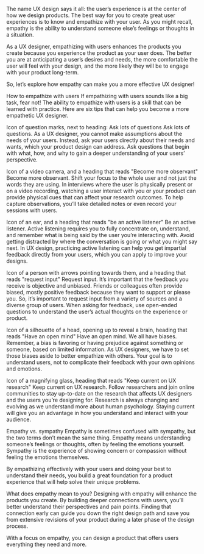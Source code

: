 The name UX design says it all: the user’s experience is at the center of how we design products. The best way for you to create great user experiences is to know and empathize with your user. As you might recall, empathy is the ability to understand someone else’s feelings or thoughts in a situation. 

As a UX designer, empathizing with users enhances the products you create because you experience the product as your user does. The better you are at anticipating a user’s desires and needs, the more comfortable the user will feel with your design, and the more likely they will be to engage with your product long-term. 

So, let’s explore how empathy can make you a more effective UX designer!

How to empathize with users
If empathizing with users sounds like a big task, fear not! The ability to empathize with users is a skill that can be learned with practice. Here are six tips that can help you become a more empathetic UX designer.

Icon of question marks, next to heading: Ask lots of questions
Ask lots of questions. As a UX designer, you cannot make assumptions about the needs of your users. Instead, ask your users directly about their needs and wants, which your product design can address. Ask questions that begin with what, how, and why to gain a deeper understanding of your users’ perspective.

Icon of a video camera, and a heading that reads "Become more observant"
Become more observant. Shift your focus to the whole user and not just the words they are using. In interviews where the user is physically present or on a video recording, watching a user interact with you or your product can provide physical cues that can affect your research outcomes. To help capture observations, you’ll take detailed notes or even record your sessions with users.

Icon of an ear, and a heading that reads "be an active listener"
Be an active listener. Active listening requires you to fully concentrate on, understand, and remember what is being said by the user you’re interacting with. Avoid getting distracted by where the conversation is going or what you might say next. In UX design, practicing active listening can help you get impartial feedback directly from your users, which you can apply to improve your designs.

Icon of a person with arrows pointing towards them, and a heading that reads "request input"
Request input. It’s important that the feedback you receive is objective and unbiased. Friends or colleagues often provide biased, mostly positive feedback because they want to support or please you. So, it’s important to request input from a variety of sources and a diverse group of users. When asking for feedback, use open-ended questions to understand the user’s actual thoughts on the experience or product.

Icon of a silhouette of a head, opening up to reveal a brain, heading that reads "Have an open mind"
Have an open mind. We all have biases. Remember, a bias is favoring or having prejudice against something or someone, based on limited information. As UX designers, we have to set those biases aside to better empathize with others. Your goal is to understand users, not to complicate their feedback with your own opinions and emotions. 

Icon of a magnifying glass, heading that reads "Keep current on UX research"
Keep current on UX research. Follow researchers and join online communities to stay up-to-date on the research that affects UX designers and the users you’re designing for. Research is always changing and evolving as we understand more about human psychology. Staying current will give you an advantage in how you understand and interact with your audience. 

Empathy vs. sympathy 
Empathy is sometimes confused with sympathy, but the two terms don’t mean the same thing. Empathy means understanding someone’s feelings or thoughts, often by feeling the emotions yourself. Sympathy is the experience of showing concern or compassion without feeling the emotions themselves. 


By empathizing effectively with your users and doing your best to understand their needs, you build a great foundation for a product experience that will help solve their unique problems. 

What does empathy mean to you?
Designing with empathy will enhance the products you create. By building deeper connections with users, you’ll better understand their perspectives and pain points. Finding that connection early can guide you down the right design path and save you from extensive revisions of your product during a later phase of the design process.

With a focus on empathy, you can design a product that offers users everything they need and more. 